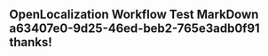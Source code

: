 <properties
ms.topic="hero-topic"
ms.test1="hero-topic"
ms.test2="test"/>

## OpenLocalization Workflow Test MarkDown a63407e0-9d25-46ed-beb2-765e3adb0f91 thanks!
<!--HONumber=Mar16_HO2-->
